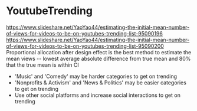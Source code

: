 # YoutubeTrending
https://www.slideshare.net/YaoYao44/estimating-the-initial-mean-number-of-views-for-videos-to-be-on-youtubes-trending-list-95090196
https://www.slideshare.net/YaoYao44/estimating-the-initial-mean-number-of-views-for-videos-to-be-on-youtubes-trending-list-95090200
Proportional allocation after design effect is the best method to estimate the mean views --
lowest average absolute difference from true mean and 80% that the true mean is within CI
- 'Music' and 'Comedy' may be harder categories to get on trending
- 'Nonprofits & Activism' and 'News & Politics' may be easier categories to get on trending
- Use other social platforms and increase social interactions to get on trending
